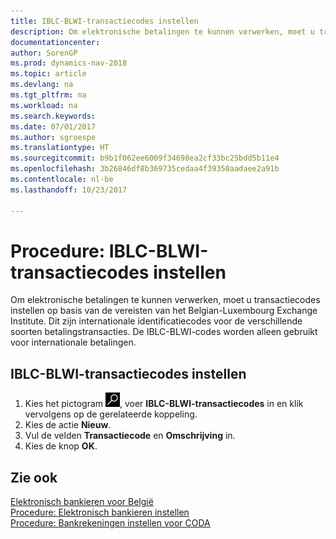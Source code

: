 ```yaml
---
title: IBLC-BLWI-transactiecodes instellen
description: Om elektronische betalingen te kunnen verwerken, moet u transactiecodes instellen op basis van de vereisten van het Belgian-Luxembourg Exchange Institute.
documentationcenter: 
author: SorenGP
ms.prod: dynamics-nav-2018
ms.topic: article
ms.devlang: na
ms.tgt_pltfrm: na
ms.workload: na
ms.search.keywords: 
ms.date: 07/01/2017
ms.author: sgroespe
ms.translationtype: HT
ms.sourcegitcommit: b9b1f062ee6009f34698ea2cf33bc25bdd5b11e4
ms.openlocfilehash: 3b26846df8b369735cedaa4f39350aadaee2a91b
ms.contentlocale: nl-be
ms.lasthandoff: 10/23/2017

---
```

# <a name="how-to-set-up-iblc-blwi-transaction-codes"></a>Procedure: IBLC-BLWI-transactiecodes instellen
Om elektronische betalingen te kunnen verwerken, moet u transactiecodes instellen op basis van de vereisten van het Belgian-Luxembourg Exchange Institute. Dit zijn internationale identificatiecodes voor de verschillende soorten betalingstransacties. De IBLC-BLWI-codes worden alleen gebruikt voor internationale betalingen.  

## <a name="to-set-up-iblcblwi-transaction-codes"></a>IBLC-BLWI-transactiecodes instellen  

1.  Kies het pictogram ![Zoeken naar pagina of rapport](../../media/ui-search/search_small.png "pictogram Zoeken naar pagina of rapport"), voer **IBLC-BLWI-transactiecodes** in en klik vervolgens op de gerelateerde koppeling.  
2.  Kies de actie **Nieuw**.  
3.  Vul de velden **Transactiecode** en **Omschrijving** in.  
4.  Kies de knop **OK**.  

## <a name="see-also"></a>Zie ook  
 [Elektronisch bankieren voor België](belgian-electronic-banking.md)   
 [Procedure: Elektronisch bankieren instellen](how-to-set-up-electronic-banking.md)   
 [Procedure: Bankrekeningen instellen voor CODA](how-to-set-up-bank-accounts-for-coda.md)

